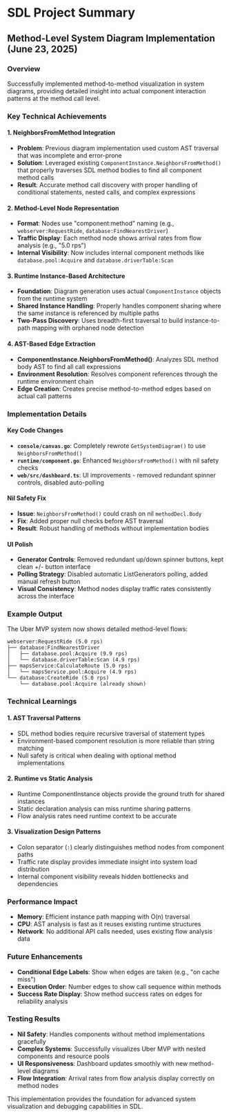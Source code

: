 # SDL Project Summary

## Method-Level System Diagram Implementation (June 23, 2025)

### Overview
Successfully implemented method-to-method visualization in system diagrams, providing detailed insight into actual component interaction patterns at the method call level.

### Key Technical Achievements

#### 1. NeighborsFromMethod Integration
- **Problem**: Previous diagram implementation used custom AST traversal that was incomplete and error-prone
- **Solution**: Leveraged existing `ComponentInstance.NeighborsFromMethod()` that properly traverses SDL method bodies to find all component method calls
- **Result**: Accurate method call discovery with proper handling of conditional statements, nested calls, and complex expressions

#### 2. Method-Level Node Representation  
- **Format**: Nodes use "component:method" naming (e.g., `webserver:RequestRide`, `database:FindNearestDriver`)
- **Traffic Display**: Each method node shows arrival rates from flow analysis (e.g., "5.0 rps")
- **Internal Visibility**: Now includes internal component methods like `database.pool:Acquire` and `database.driverTable:Scan`

#### 3. Runtime Instance-Based Architecture
- **Foundation**: Diagram generation uses actual `ComponentInstance` objects from the runtime system
- **Shared Instance Handling**: Properly handles component sharing where the same instance is referenced by multiple paths
- **Two-Pass Discovery**: Uses breadth-first traversal to build instance-to-path mapping with orphaned node detection

#### 4. AST-Based Edge Extraction
- **ComponentInstance.NeighborsFromMethod()**: Analyzes SDL method body AST to find all call expressions
- **Environment Resolution**: Resolves component references through the runtime environment chain
- **Edge Creation**: Creates precise method-to-method edges based on actual call patterns

### Implementation Details

#### Key Code Changes
- **`console/canvas.go`**: Completely rewrote `GetSystemDiagram()` to use `NeighborsFromMethod()`
- **`runtime/component.go`**: Enhanced `NeighborsFromMethod()` with nil safety checks
- **`web/src/dashboard.ts`**: UI improvements - removed redundant spinner controls, disabled auto-polling

#### Nil Safety Fix
- **Issue**: `NeighborsFromMethod()` could crash on nil `methodDecl.Body`
- **Fix**: Added proper null checks before AST traversal
- **Result**: Robust handling of methods without implementation bodies

#### UI Polish
- **Generator Controls**: Removed redundant up/down spinner buttons, kept clean +/- button interface
- **Polling Strategy**: Disabled automatic ListGenerators polling, added manual refresh button
- **Visual Consistency**: Method nodes display traffic rates consistently across the interface

### Example Output
The Uber MVP system now shows detailed method-level flows:
```
webserver:RequestRide (5.0 rps)
├── database:FindNearestDriver
│   ├── database.pool:Acquire (9.9 rps)  
│   └── database.driverTable:Scan (4.9 rps)
├── mapsService:CalculateRoute (5.0 rps)
│   └── mapsService.pool:Acquire (4.9 rps)
└── database:CreateRide (5.0 rps)
    └── database.pool:Acquire (already shown)
```

### Technical Learnings

#### 1. AST Traversal Patterns
- SDL method bodies require recursive traversal of statement types
- Environment-based component resolution is more reliable than string matching
- Null safety is critical when dealing with optional method implementations

#### 2. Runtime vs Static Analysis
- Runtime ComponentInstance objects provide the ground truth for shared instances
- Static declaration analysis can miss runtime sharing patterns
- Flow analysis rates need runtime context to be accurate

#### 3. Visualization Design Patterns  
- Colon separator (`:`) clearly distinguishes method nodes from component paths
- Traffic rate display provides immediate insight into system load distribution
- Internal component visibility reveals hidden bottlenecks and dependencies

### Performance Impact
- **Memory**: Efficient instance path mapping with O(n) traversal
- **CPU**: AST analysis is fast as it reuses existing runtime structures  
- **Network**: No additional API calls needed, uses existing flow analysis data

### Future Enhancements
- **Conditional Edge Labels**: Show when edges are taken (e.g., "on cache miss")
- **Execution Order**: Number edges to show call sequence within methods
- **Success Rate Display**: Show method success rates on edges for reliability analysis

### Testing Results
- **Nil Safety**: Handles components without method implementations gracefully
- **Complex Systems**: Successfully visualizes Uber MVP with nested components and resource pools
- **UI Responsiveness**: Dashboard updates smoothly with new method-level diagrams
- **Flow Integration**: Arrival rates from flow analysis display correctly on method nodes

This implementation provides the foundation for advanced system visualization and debugging capabilities in SDL.